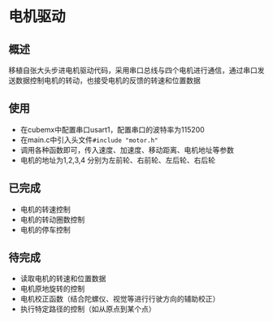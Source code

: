 # 电机驱动

## 概述
移植自张大头步进电机驱动代码，采用串口总线与四个电机进行通信，通过串口发送数据控制电机的转动，也接受电机的反馈的转速和位置数据

## 使用
- 在cubemx中配置串口usart1，配置串口的波特率为115200
- 在main.c中引入头文件`#include "motor.h"`
- 调用各种函数即可，传入速度、加速度、移动距离、电机地址等参数
- 电机的地址为1,2,3,4 分别为左前轮、右前轮、左后轮、右后轮

## 已完成
- 电机的转速控制
- 电机的转动圈数控制
- 电机的停车控制

## 待完成
- 读取电机的转速和位置数据
- 电机原地旋转的控制
- 电机校正函数（结合陀螺仪、视觉等进行行驶方向的辅助校正）
- 执行特定路径的控制（如从原点到某个点）
